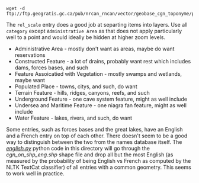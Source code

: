 ```
wget -d ftp://ftp.geogratis.gc.ca/pub/nrcan_rncan/vector/geobase_cgn_toponyme/prov_shp_eng/cgn_on_shp_eng.zip
```

The `rel_scale` entry does a good job at separting items into layers. Use all `category` except `Administrative
Area` as that does not apply particularly well to a point and would ideally be hidden at higher zoom levels.

* Administrative Area - mostly don't want as areas, maybe do want reservations
* Constructed Feature - a lot of drains, probably want rest which includes dams, forces bases, and such
* Feature Assoicatied with Vegetation - mostly swamps and wetlands, maybe want
* Populated Place - towns, citys, and such, do want
* Terrain Feature - hills, ridges, canyons, reefs, and such
* Underground Feature - one cave system feature, might as well include
* Undersea and Maritime Feature - one niagra fan feature, might as well include
* Water Feature - lakes, rivers, and such, do want

Some entries, such as forces bases and the great lakes, have an English and a French entry on top of each
other. There doesn't seem to be a good way to distinguish between the two from the names database itself.  The
[*english.py*](english.py) python code in this directory will go through the *cgn_on_shp_eng.shp* shape file and
drop all but the most English (as measured by the probability of being English vs French as computed by the NLTK
TextCat classifier) of all entries with a common geometry. This seems to work well in practice.
